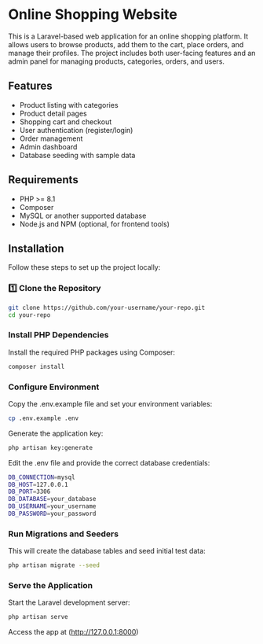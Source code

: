 # Online Shopping Website

This is a Laravel-based web application for an online shopping platform. It allows users to browse products, add them to the cart, place orders, and manage their profiles. The project includes both user-facing features and an admin panel for managing products, categories, orders, and users.

## Features

-   Product listing with categories
-   Product detail pages
-   Shopping cart and checkout
-   User authentication (register/login)
-   Order management
-   Admin dashboard
-   Database seeding with sample data

## Requirements

-   PHP >= 8.1
-   Composer
-   MySQL or another supported database
-   Node.js and NPM (optional, for frontend tools)

## Installation

Follow these steps to set up the project locally:

### 1️⃣ Clone the Repository

```bash
git clone https://github.com/your-username/your-repo.git
cd your-repo
```

### Install PHP Dependencies

Install the required PHP packages using Composer:

```bash
composer install
```

### Configure Environment

Copy the .env.example file and set your environment variables:

```bash
cp .env.example .env
```

Generate the application key:

```bash
php artisan key:generate
```

Edit the .env file and provide the correct database credentials:

```bash
DB_CONNECTION=mysql
DB_HOST=127.0.0.1
DB_PORT=3306
DB_DATABASE=your_database
DB_USERNAME=your_username
DB_PASSWORD=your_password
```

### Run Migrations and Seeders

This will create the database tables and seed initial test data:

```bash
php artisan migrate --seed
```

### Serve the Application

Start the Laravel development server:

```bash
php artisan serve
```

Access the app at (http://127.0.0.1:8000)
